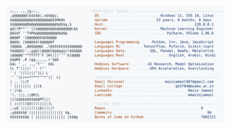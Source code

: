 <picture>
  <source srcset="https://raw.githubusercontent.com/mmazinjameel/mmazinjameel/main/dark_mode.svg?v=1751684875" media="(prefers-color-scheme: dark)">
  <img src="https://raw.githubusercontent.com/mmazinjameel/mmazinjameel/main/light_mode.svg?v=1751684875">
</picture>
